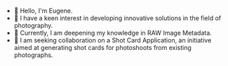 - 👋 Hello, I'm Eugene.
- 👀 I have a keen interest in developing innovative solutions in the field of photography.
- 🌱 Currently, I am deepening my knowledge in RAW Image Metadata.
- 💞️ I am seeking collaboration on a Shot Card Application, an initiative aimed at generating shot cards for photoshoots from existing photographs.
